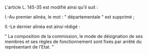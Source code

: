   
L'article L. 145-35 est modifié ainsi qu'il suit :   

  
I.-Au premier alinéa, le mot : " départementale " est supprimé ;   

  
II.-Le dernier alinéa est ainsi rédigé :   

  
" La composition de la commission, le mode de désignation de ses membres et ses règles de fonctionnement sont fixés par arrêté du représentant de l'Etat. "  
